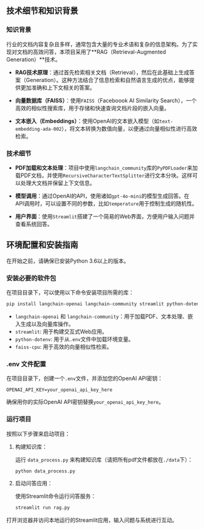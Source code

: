 ## 技术细节和知识背景

### 知识背景

行业的文档内容复杂且多样，通常包含大量的专业术语和复杂的信息架构。为了实现对文档的高效问答，本项目采用了**RAG（Retrieval-Augmented Generation）**技术。

- **RAG技术原理**：通过首先检索相关文档（Retrieval），然后在此基础上生成答案（Generation）。这种方法结合了信息检索和自然语言生成的优点，能够提供更加准确和上下文相关的答案。

- **向量数据库（FAISS）**：使用`FAISS`（Faceboook AI Similarity Search），一个高效的相似性搜索库，用于存储和快速查询文档片段的嵌入向量。

- **文本嵌入（Embeddings）**：使用OpenAI的文本嵌入模型（如`text-embedding-ada-002`），将文本转换为数值向量，以便通过向量相似性进行高效检索。

### 技术细节

- **PDF加载和文本处理**：项目中使用`langchain_community`库的`PyPDFLoader`来加载PDF文档，并使用`RecursiveCharacterTextSplitter`进行文本分块。这样可以处理大文档并保留上下文信息。

- **模型调用**：通过OpenAI的API，使用诸如`gpt-4o-mini`的模型生成回答。在API调用时，可以设置不同的参数，比如`temperature`用于控制生成的随机性。

- **用户界面**：使用`Streamlit`搭建了一个简易的Web界面，方便用户输入问题并查看系统回答。

## 环境配置和安装指南

在开始之前，请确保已安装Python 3.6以上的版本。

### 安装必要的软件包

在项目目录下，可以使用以下命令安装项目所需的库：

```bash
pip install langchain-openai langchain-community streamlit python-dotenv faiss-cpu
```

- `langchain-openai` 和 `langchain-community`：用于加载PDF、文本处理、嵌入生成以及向量库操作。
- `streamlit`: 用于构建交互式Web应用。
- `python-dotenv`: 用于从`.env`文件中加载环境变量。
- `faiss-cpu`: 用于高效的向量相似性检索。

### .env 文件配置

在项目目录下，创建一个`.env`文件，并添加您的OpenAI API密钥：

```
OPENAI_API_KEY=your_openai_api_key_here
```

确保用你的实际OpenAI API密钥替换`your_openai_api_key_here`。

### 运行项目

按照以下步骤来启动项目：

1. 构建知识库：

   运行 `data_process.py` 来构建知识库（请把所有pdf文件都放在`./data`下）：

   ```bash
   python data_process.py
   ```

2. 启动问答应用：

   使用Streamlit命令运行问答服务：

   ```bash
   streamlit run rag.py
   ```

打开浏览器并访问本地运行的Streamlit应用，输入问题与系统进行互动。

